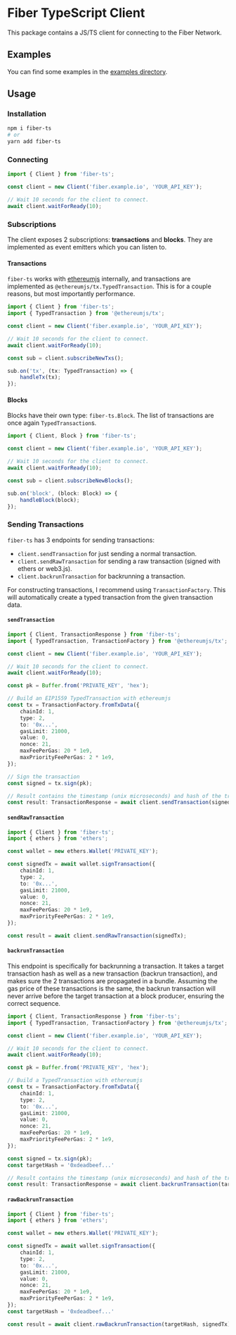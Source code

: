 # Fiber TypeScript Client
This package contains a JS/TS client for connecting to the Fiber Network.

## Examples
You can find some examples in the [examples directory](./examples).

## Usage
### Installation
```bash
npm i fiber-ts
# or 
yarn add fiber-ts
```
### Connecting
```ts
import { Client } from 'fiber-ts';

const client = new Client('fiber.example.io', 'YOUR_API_KEY');

// Wait 10 seconds for the client to connect.
await client.waitForReady(10);
```

### Subscriptions
The client exposes 2 subscriptions: **transactions** and **blocks**.
They are implemented as event emitters which you can listen to.
#### Transactions
`fiber-ts` works with [ethereumjs](https://github.com/ethereumjs/ethereumjs-monorepo) internally, 
and transactions are implemented as `@ethereumjs/tx.TypedTransaction`.
This is for a couple reasons, but most importantly performance.
```ts
import { Client } from 'fiber-ts';
import { TypedTransaction } from '@ethereumjs/tx';

const client = new Client('fiber.example.io', 'YOUR_API_KEY');

// Wait 10 seconds for the client to connect.
await client.waitForReady(10);

const sub = client.subscribeNewTxs();

sub.on('tx', (tx: TypedTransaction) => {
    handleTx(tx);
});
```

#### Blocks
Blocks have their own type: `fiber-ts.Block`. The list of transactions are once again `TypedTransaction`s.

```ts
import { Client, Block } from 'fiber-ts';

const client = new Client('fiber.example.io', 'YOUR_API_KEY');

// Wait 10 seconds for the client to connect.
await client.waitForReady(10);

const sub = client.subscribeNewBlocks();

sub.on('block', (block: Block) => {
    handleBlock(block);
});
```

### Sending Transactions
`fiber-ts` has 3 endpoints for sending transactions:
* `client.sendTransaction` for just sending a normal transaction.
* `client.sendRawTransaction` for sending a raw transaction (signed with ethers or web3.js).
* `client.backrunTransaction` for backrunning a transaction.

For constructing transactions, I recommend using `TransactionFactory`. This will automatically
create a typed transaction from the given transaction data.

#### `sendTransaction`
```ts
import { Client, TransactionResponse } from 'fiber-ts';
import { TypedTransaction, TransactionFactory } from '@ethereumjs/tx';

const client = new Client('fiber.example.io', 'YOUR_API_KEY');

// Wait 10 seconds for the client to connect.
await client.waitForReady(10);

const pk = Buffer.from('PRIVATE_KEY', 'hex');

// Build an EIP1559 TypedTransaction with ethereumjs
const tx = TransactionFactory.fromTxData({
    chainId: 1,
    type: 2,
    to: '0x...',
    gasLimit: 21000,
    value: 0,
    nonce: 21,
    maxFeePerGas: 20 * 1e9,
    maxPriorityFeePerGas: 2 * 1e9,
});

// Sign the transaction
const signed = tx.sign(pk);

// Result contains the timestamp (unix microseconds) and hash of the transaction
const result: TransactionResponse = await client.sendTransaction(signed);
```
#### `sendRawTransaction`
```ts
import { Client } from 'fiber-ts';
import { ethers } from 'ethers';

const wallet = new ethers.Wallet('PRIVATE_KEY');

const signedTx = await wallet.signTransaction({
    chainId: 1,
    type: 2,
    to: '0x...',
    gasLimit: 21000,
    value: 0,
    nonce: 21,
    maxFeePerGas: 20 * 1e9,
    maxPriorityFeePerGas: 2 * 1e9,
});

const result = await client.sendRawTransaction(signedTx);
```
#### `backrunTransaction`
This endpoint is specifically for backrunning a transaction. It takes a target transaction
hash as well as a new transaction (backrun transaction), and makes sure the 2 transactions are propagated
in a bundle. Assuming the gas price of these transactions is the same, the backrun transaction will never
arrive before the target transaction at a block producer, ensuring the correct sequence.

```ts
import { Client, TransactionResponse } from 'fiber-ts';
import { TypedTransaction, TransactionFactory } from '@ethereumjs/tx';

const client = new Client('fiber.example.io', 'YOUR_API_KEY');

// Wait 10 seconds for the client to connect.
await client.waitForReady(10);

const pk = Buffer.from('PRIVATE_KEY', 'hex');

// Build a TypedTransaction with ethereumjs
const tx = TransactionFactory.fromTxData({
    chainId: 1,
    type: 2,
    to: '0x...',
    gasLimit: 21000,
    value: 0,
    nonce: 21,
    maxFeePerGas: 20 * 1e9,
    maxPriorityFeePerGas: 2 * 1e9,
});

const signed = tx.sign(pk);
const targetHash = '0xdeadbeef...'

// Result contains the timestamp (unix microseconds) and hash of the transaction
const result: TransactionResponse = await client.backrunTransaction(targetHash, signed);
```
#### `rawBackrunTransaction`
```ts
import { Client } from 'fiber-ts';
import { ethers } from 'ethers';

const wallet = new ethers.Wallet('PRIVATE_KEY');

const signedTx = await wallet.signTransaction({
    chainId: 1,
    type: 2,
    to: '0x...',
    gasLimit: 21000,
    value: 0,
    nonce: 21,
    maxFeePerGas: 20 * 1e9,
    maxPriorityFeePerGas: 2 * 1e9,
});
const targetHash = '0xdeadbeef...'

const result = await client.rawBackrunTransaction(targetHash, signedTx);
```
